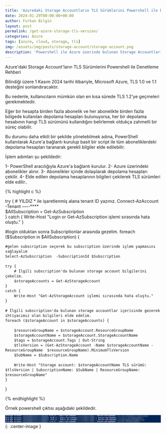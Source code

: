 ```yaml
---
title: 'Azuredaki Storage Accountların TLS Sürümlerini Powershell ile Denetleme Rehberi'
date: 2024-01-29T00:00:00+00:00
author: Furkan Bilgin
layout: post
permalink: /get-azure-storage-tls-version/
categories: Azure
tags: [azure, cloud, storage, tls]
img: /assets/img/posts/storage-account/storage-account.png
description: 'Powershell ile Azure üzerinde bulunan Storage Accountların TLS versionunu öğrenme'
---
```


Azure'daki Storage Account'ların TLS Sürümlerini Powershell ile Denetleme Rehberi

Bilindiği üzere 1 Kasım 2024 tarihi itibariyle, Microsoft Azure, TLS 1.0 ve 1.1 desteğini sonlandıracaktır. 

Bu nedenle, kullanıcıların mümkün olan en kısa sürede TLS 1.2'ye geçmeleri gerekmektedir.

Eğer bir hesapta birden fazla abonelik ve her abonelikte birden fazla bölgede kullanılan depolama hesapları bulunuyorsa, her bir depolama hesabının hangi TLS sürümünü kullandığını belirlemek oldukça zahmetli bir süreç olabilir.

Bu durumu daha etkili bir şekilde yönetebilmek adına, PowerShell kullanılarak Azure'a bağlantı kurulup basit bir script ile tüm aboneliklerdeki depolama hesapları taranarak gerekli bilgiler elde edilebilir.

İşlem adımları şu şekildedir:

1- PowerShell aracılığıyla Azure'a bağlantı kurulur.
2- Azure üzerindeki abonelikler alınır.
3- Abonelikler içinde dolaşılarak depolama hesapları çekilir.
4- Elde edilen depolama hesaplarının bilgileri çekilerek TLS sürümleri elde edilir..

{% highlight c %}

try {
    # YILDIZ * ile işaretlenmiş alana tenant ID yazınız.
    Connect-AzAccount -Tenant ****-*****-***-******-****    
    $AllSubscription = Get-AzSubscription       
}
catch {
    Write-Host  "Login or Get-AzSubscription işlemi sırasında hata oluştu."
}

#login olduktan sonra Subscriptionlar arasında gezelim.
foreach ($Subscription in $AllSubscription) {    

    #gelen subscription seçerek bu subscription üzerinde işlem yapmasını sağlayalım
    Select-AzSubscription  -SubscriptionId $Subscription 
           
    try { 
        # İlgili subscription'da bulunan storage account bilgilerini çekelim.
        $storageAccounts = Get-AzStorageAccount            
    }
    catch { 
        Write-Host "Get-AzStorageAccount işlemi sırasında hata oluştu." 
    }

    # İlgili subscription'da bulunan storage accountlar içerisinde gezerek ihtiyacımız olan bilgileri elde edelim.
    foreach ($storageAccount in $storageAccounts) {
                
        $resourceGroupName = $storageAccount.ResourceGroupName
        $storageAccountName = $storageAccount.StorageAccountName               
        $tags = $storageAccount.Tags | Out-String                                 
        $tlsVersion = (Get-AzStorageAccount -Name $storageAccountName -ResourceGroupName  $resourceGroupName).MinimumTlsVersion
        $SubName = $Subscription.Name                                   

        Write-Host "Storage account: $storageAccountName TLS sürümü: $tlsVersion | SubscriptionName: $SubName | ResourceGroupName: $resourceGroupName"
    }
    
}

{% endhighlight %}

Örnek powershell çıktısı aşağıdaki şekildedir.

![Picture description](/assets/img/posts/storage-account/example-screen-shot.png){: .center-image }